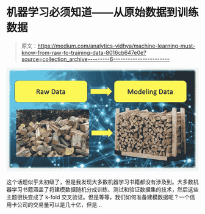 # 机器学习必须知道——从原始数据到训练数据

> 原文：<https://medium.com/analytics-vidhya/machine-learning-must-know-from-raw-to-training-data-8016cb647e0e?source=collection_archive---------6----------------------->

![](img/a0cbd8d0e44dd734eb7930aaac629389.png)

这个话题似乎太初级了，但是我发现大多数机器学习书籍都没有涉及到。大多数机器学习书籍涵盖了将建模数据随机分成训练、测试和验证数据集的技术，然后这些主题很快变成了 k-fold 交叉验证。但是等等，我们如何准备建模数据呢？一个信用卡公司的交易量可以是几十亿，但是…
